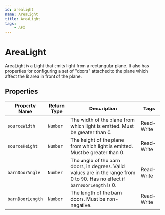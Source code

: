 ```yaml
---
id: arealight
name: AreaLight
title: AreaLight
tags:
    - API
---
```


# AreaLight

AreaLight is a Light that emits light from a rectangular plane. It also has properties for configuring a set of "doors" attached to the plane which affect the lit area in front of the plane.

## Properties

| Property Name | Return Type | Description | Tags |
| -------- | ----------- | ----------- | ---- |
| `sourceWidth` | `Number` | The width of the plane from which light is emitted. Must be greater than 0. | Read-Write |
| `sourceHeight` | `Number` | The height of the plane from which light is emitted. Must be greater than 0. | Read-Write |
| `barnDoorAngle` | `Number` | The angle of the barn doors, in degrees. Valid values are in the range from 0 to 90. Has no effect if `barnDoorLength` is 0. | Read-Write |
| `barnDoorLength` | `Number` | The length of the barn doors. Must be non-negative. | Read-Write |
